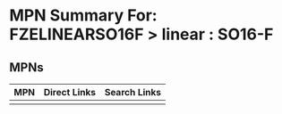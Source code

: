



# MPN Summary For: FZELINEARSO16F > linear : SO16-F

## MPNs
  

|MPN|Direct Links|Search Links|
| :--- | :--- | :--- |
||||
